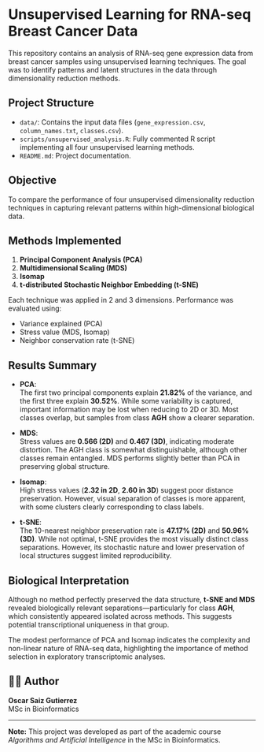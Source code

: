# Unsupervised Learning for RNA-seq Breast Cancer Data

This repository contains an analysis of RNA-seq gene expression data from breast cancer samples using unsupervised learning techniques. The goal was to identify patterns and latent structures in the data through dimensionality reduction methods.

## Project Structure

- `data/`: Contains the input data files (`gene_expression.csv`, `column_names.txt`, `classes.csv`).
- `scripts/unsupervised_analysis.R`: Fully commented R script implementing all four unsupervised learning methods.
- `README.md`: Project documentation.

## Objective

To compare the performance of four unsupervised dimensionality reduction techniques in capturing relevant patterns within high-dimensional biological data.

## Methods Implemented

1. **Principal Component Analysis (PCA)**
2. **Multidimensional Scaling (MDS)**
3. **Isomap**
4. **t-distributed Stochastic Neighbor Embedding (t-SNE)**

Each technique was applied in 2 and 3 dimensions. Performance was evaluated using:
- Variance explained (PCA)
- Stress value (MDS, Isomap)
- Neighbor conservation rate (t-SNE)


## Results Summary

- **PCA**:  
  The first two principal components explain **21.82%** of the variance, and the first three explain **30.52%**. While some variability is captured, important information may be lost when reducing to 2D or 3D. Most classes overlap, but samples from class **AGH** show a clearer separation.

- **MDS**:  
  Stress values are **0.566 (2D)** and **0.467 (3D)**, indicating moderate distortion. The AGH class is somewhat distinguishable, although other classes remain entangled. MDS performs slightly better than PCA in preserving global structure.

- **Isomap**:  
  High stress values (**2.32 in 2D**, **2.60 in 3D**) suggest poor distance preservation. However, visual separation of classes is more apparent, with some clusters clearly corresponding to class labels.

- **t-SNE**:  
  The 10-nearest neighbor preservation rate is **47.17% (2D)** and **50.96% (3D)**. While not optimal, t-SNE provides the most visually distinct class separations. However, its stochastic nature and lower preservation of local structures suggest limited reproducibility.


## Biological Interpretation

Although no method perfectly preserved the data structure, **t-SNE and MDS** revealed biologically relevant separations—particularly for class **AGH**, which consistently appeared isolated across methods. This suggests potential transcriptional uniqueness in that group.

The modest performance of PCA and Isomap indicates the complexity and non-linear nature of RNA-seq data, highlighting the importance of method selection in exploratory transcriptomic analyses.


## 👨‍💻 Author

**Oscar Saiz Gutierrez**  
MSc in Bioinformatics  

---

**Note:** This project was developed as part of the academic course *Algorithms and Artificial Intelligence* in the MSc in Bioinformatics.
